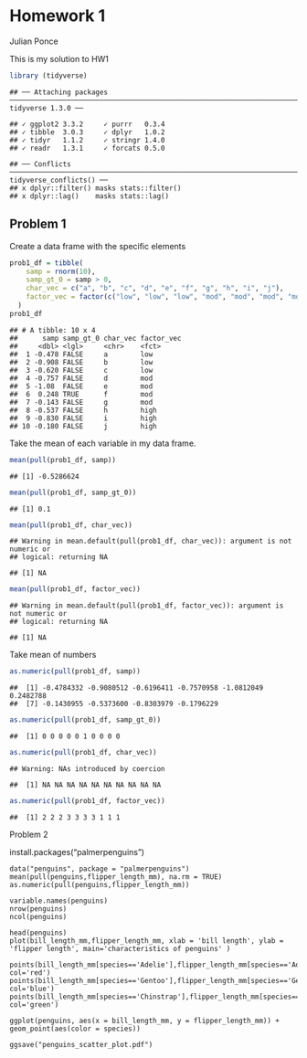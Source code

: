 Homework 1
================
Julian Ponce

This is my solution to HW1

``` r
library (tidyverse)
```

    ## ── Attaching packages ─────────────────────────────────────────────────────────────────────── tidyverse 1.3.0 ──

    ## ✓ ggplot2 3.3.2     ✓ purrr   0.3.4
    ## ✓ tibble  3.0.3     ✓ dplyr   1.0.2
    ## ✓ tidyr   1.1.2     ✓ stringr 1.4.0
    ## ✓ readr   1.3.1     ✓ forcats 0.5.0

    ## ── Conflicts ────────────────────────────────────────────────────────────────────────── tidyverse_conflicts() ──
    ## x dplyr::filter() masks stats::filter()
    ## x dplyr::lag()    masks stats::lag()

## Problem 1

Create a data frame with the specific elements

``` r
prob1_df = tibble(
    samp = rnorm(10),
    samp_gt_0 = samp > 0,
    char_vec = c("a", "b", "c", "d", "e", "f", "g", "h", "i", "j"),
    factor_vec = factor(c("low", "low", "low", "mod", "mod", "mod", "mod", "high", "high", "high"))
  )
prob1_df
```

    ## # A tibble: 10 x 4
    ##      samp samp_gt_0 char_vec factor_vec
    ##     <dbl> <lgl>     <chr>    <fct>     
    ##  1 -0.478 FALSE     a        low       
    ##  2 -0.908 FALSE     b        low       
    ##  3 -0.620 FALSE     c        low       
    ##  4 -0.757 FALSE     d        mod       
    ##  5 -1.08  FALSE     e        mod       
    ##  6  0.248 TRUE      f        mod       
    ##  7 -0.143 FALSE     g        mod       
    ##  8 -0.537 FALSE     h        high      
    ##  9 -0.830 FALSE     i        high      
    ## 10 -0.180 FALSE     j        high

Take the mean of each variable in my data frame.

``` r
mean(pull(prob1_df, samp))
```

    ## [1] -0.5286624

``` r
mean(pull(prob1_df, samp_gt_0))
```

    ## [1] 0.1

``` r
mean(pull(prob1_df, char_vec))
```

    ## Warning in mean.default(pull(prob1_df, char_vec)): argument is not numeric or
    ## logical: returning NA

    ## [1] NA

``` r
mean(pull(prob1_df, factor_vec))
```

    ## Warning in mean.default(pull(prob1_df, factor_vec)): argument is not numeric or
    ## logical: returning NA

    ## [1] NA

Take mean of numbers

``` r
as.numeric(pull(prob1_df, samp))
```

    ##  [1] -0.4784332 -0.9080512 -0.6196411 -0.7570958 -1.0812049  0.2482788
    ##  [7] -0.1430955 -0.5373600 -0.8303979 -0.1796229

``` r
as.numeric(pull(prob1_df, samp_gt_0))
```

    ##  [1] 0 0 0 0 0 1 0 0 0 0

``` r
as.numeric(pull(prob1_df, char_vec))
```

    ## Warning: NAs introduced by coercion

    ##  [1] NA NA NA NA NA NA NA NA NA NA

``` r
as.numeric(pull(prob1_df, factor_vec))
```

    ##  [1] 2 2 2 3 3 3 3 1 1 1

Problem 2

install.packages(“palmerpenguins”)

``` r_means
data("penguins", package = "palmerpenguins")
mean(pull(penguins,flipper_length_mm), na.rm = TRUE)
as.numeric(pull(penguins,flipper_length_mm))
```

``` r_data_description
variable.names(penguins)
nrow(penguins)
ncol(penguins)
```

``` r_scatter_plot_1
head(penguins) 
plot(bill_length_mm,flipper_length_mm, xlab = 'bill length', ylab = 'flipper length', main='characteristics of penguins' )

points(bill_length_mm[species=='Adelie'],flipper_length_mm[species=='Adelie'],pch=20, col='red')
points(bill_length_mm[species=='Gentoo'],flipper_length_mm[species=='Gentoo'],pch=20, col='blue')
points(bill_length_mm[species=='Chinstrap'],flipper_length_mm[species=='Chinstrap'],pch=20, col='green')
```

``` r_scatter_plot_2
ggplot(penguins, aes(x = bill_length_mm, y = flipper_length_mm)) + geom_point(aes(color = species))

ggsave("penguins_scatter_plot.pdf")
```
